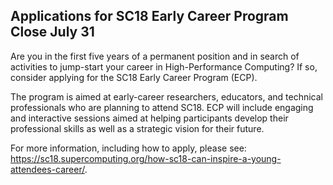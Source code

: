 ## Applications for SC18 Early Career Program Close July 31

Are you in the first five years of a permanent position and in search of
activities to jump-start your career in High-Performance Computing? If so,
consider applying for the SC18 Early Career Program (ECP).

The program is aimed at early-career researchers, educators, and technical
professionals who are planning to attend SC18. ECP will include engaging and 
interactive sessions aimed at helping participants develop their professional 
skills as well as a strategic vision for their future.

For more information, including how to apply, please see: 
<https://sc18.supercomputing.org/how-sc18-can-inspire-a-young-attendees-career/>.

